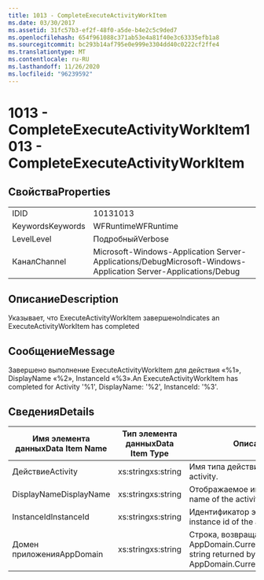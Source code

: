 ```yaml
---
title: 1013 - CompleteExecuteActivityWorkItem
ms.date: 03/30/2017
ms.assetid: 31fc57b3-ef2f-48f0-a5de-b4e2c5c9ded7
ms.openlocfilehash: 654f961088c371ab53e4a81f40e3c63335efb1a8
ms.sourcegitcommit: bc293b14af795e0e999e3304dd40c0222cf2ffe4
ms.translationtype: MT
ms.contentlocale: ru-RU
ms.lasthandoff: 11/26/2020
ms.locfileid: "96239592"
---
```

# <a name="1013---completeexecuteactivityworkitem"></a><span data-ttu-id="63a89-102">1013 - CompleteExecuteActivityWorkItem</span><span class="sxs-lookup"><span data-stu-id="63a89-102">1013 - CompleteExecuteActivityWorkItem</span></span>

## <a name="properties"></a><span data-ttu-id="63a89-103">Свойства</span><span class="sxs-lookup"><span data-stu-id="63a89-103">Properties</span></span>  
  
|||  
|-|-|  
|<span data-ttu-id="63a89-104">ID</span><span class="sxs-lookup"><span data-stu-id="63a89-104">ID</span></span>|<span data-ttu-id="63a89-105">1013</span><span class="sxs-lookup"><span data-stu-id="63a89-105">1013</span></span>|  
|<span data-ttu-id="63a89-106">Keywords</span><span class="sxs-lookup"><span data-stu-id="63a89-106">Keywords</span></span>|<span data-ttu-id="63a89-107">WFRuntime</span><span class="sxs-lookup"><span data-stu-id="63a89-107">WFRuntime</span></span>|  
|<span data-ttu-id="63a89-108">Level</span><span class="sxs-lookup"><span data-stu-id="63a89-108">Level</span></span>|<span data-ttu-id="63a89-109">Подробный</span><span class="sxs-lookup"><span data-stu-id="63a89-109">Verbose</span></span>|  
|<span data-ttu-id="63a89-110">Канал</span><span class="sxs-lookup"><span data-stu-id="63a89-110">Channel</span></span>|<span data-ttu-id="63a89-111">Microsoft-Windows-Application Server-Applications/Debug</span><span class="sxs-lookup"><span data-stu-id="63a89-111">Microsoft-Windows-Application Server-Applications/Debug</span></span>|  
  
## <a name="description"></a><span data-ttu-id="63a89-112">Описание</span><span class="sxs-lookup"><span data-stu-id="63a89-112">Description</span></span>  

 <span data-ttu-id="63a89-113">Указывает, что ExecuteActivityWorkItem завершено</span><span class="sxs-lookup"><span data-stu-id="63a89-113">Indicates an ExecuteActivityWorkItem has completed</span></span>  
  
## <a name="message"></a><span data-ttu-id="63a89-114">Сообщение</span><span class="sxs-lookup"><span data-stu-id="63a89-114">Message</span></span>  

 <span data-ttu-id="63a89-115">Завершено выполнение ExecuteActivityWorkItem для действия «%1», DisplayName «%2», InstanceId «%3».</span><span class="sxs-lookup"><span data-stu-id="63a89-115">An ExecuteActivityWorkItem has completed for Activity '%1', DisplayName: '%2', InstanceId: '%3'.</span></span>  
  
## <a name="details"></a><span data-ttu-id="63a89-116">Сведения</span><span class="sxs-lookup"><span data-stu-id="63a89-116">Details</span></span>  
  
|<span data-ttu-id="63a89-117">Имя элемента данных</span><span class="sxs-lookup"><span data-stu-id="63a89-117">Data Item Name</span></span>|<span data-ttu-id="63a89-118">Тип элемента данных</span><span class="sxs-lookup"><span data-stu-id="63a89-118">Data Item Type</span></span>|<span data-ttu-id="63a89-119">Описание</span><span class="sxs-lookup"><span data-stu-id="63a89-119">Description</span></span>|  
|--------------------|--------------------|-----------------|  
|<span data-ttu-id="63a89-120">Действие</span><span class="sxs-lookup"><span data-stu-id="63a89-120">Activity</span></span>|<span data-ttu-id="63a89-121">xs:string</span><span class="sxs-lookup"><span data-stu-id="63a89-121">xs:string</span></span>|<span data-ttu-id="63a89-122">Имя типа действия.</span><span class="sxs-lookup"><span data-stu-id="63a89-122">The type name of the activity.</span></span>|  
|<span data-ttu-id="63a89-123">DisplayName</span><span class="sxs-lookup"><span data-stu-id="63a89-123">DisplayName</span></span>|<span data-ttu-id="63a89-124">xs:string</span><span class="sxs-lookup"><span data-stu-id="63a89-124">xs:string</span></span>|<span data-ttu-id="63a89-125">Отображаемое имя действия.</span><span class="sxs-lookup"><span data-stu-id="63a89-125">The display name of the activity.</span></span>|  
|<span data-ttu-id="63a89-126">InstanceId</span><span class="sxs-lookup"><span data-stu-id="63a89-126">InstanceId</span></span>|<span data-ttu-id="63a89-127">xs:string</span><span class="sxs-lookup"><span data-stu-id="63a89-127">xs:string</span></span>|<span data-ttu-id="63a89-128">Идентификатор экземпляра действия.</span><span class="sxs-lookup"><span data-stu-id="63a89-128">The instance id of the activity.</span></span>|  
|<span data-ttu-id="63a89-129">Домен приложения</span><span class="sxs-lookup"><span data-stu-id="63a89-129">AppDomain</span></span>|<span data-ttu-id="63a89-130">xs:string</span><span class="sxs-lookup"><span data-stu-id="63a89-130">xs:string</span></span>|<span data-ttu-id="63a89-131">Строка, возвращаемая AppDomain.CurrentDomain.FriendlyName.</span><span class="sxs-lookup"><span data-stu-id="63a89-131">The string returned by AppDomain.CurrentDomain.FriendlyName.</span></span>|
